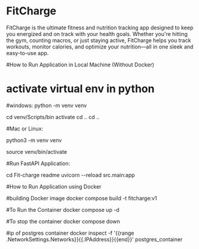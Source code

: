 # FitCharge
FitCharge is the ultimate fitness and nutrition tracking app designed to keep you energized and on track with your health goals. Whether you're hitting the gym, counting macros, or just staying active, FitCharge helps you track workouts, monitor calories, and optimize your nutrition—all in one sleek and easy-to-use app.


#How to Run Application in Local Machine (Without Docker)


# activate virtual env in python
#windows:
 python -m venv venv

 cd venv/Scripts/bin
 activate
 cd ..
 cd ..

 #Mac or Linux:

 python3 -m venv venv

 source venv/bin/activate


#Run FastAPI Application:

cd Fit-charge
readme
uvicorn --reload src.main:app




#How to Run Application using Docker


#building Docker image
docker compose build -t fitcharge:v1

#To Run the Container
docker compose up -d


#To stop the container
docker compose down


#ip of postgres container
docker inspect -f '{{range .NetworkSettings.Networks}}{{.IPAddress}}{{end}}' postgres_container